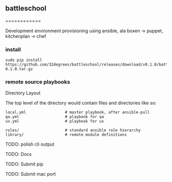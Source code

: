 ## battleschool
============

Development environment provisioning using ansible, ala boxen -> puppet, kitchenplan -> chef

### install

    sudo pip install https://github.com/32degrees/battleschool/releases/download/v0.1.0/battleschool-0.1.0.tar.gz


### remote source playbooks

Directory Layout

The top level of the directory would contain files and directories like so:

    local.yml                 # master playbook, after ansible-pull
    qa.yml                    # playbook for qa
    ux.yml                    # playbook for ux

    roles/                    # standard ansible role hierarchy
    library/                  # remote module definitions

TODO: polish cli output

TODO: Docs

TODO: Submit pip

TODO: Submit mac port
